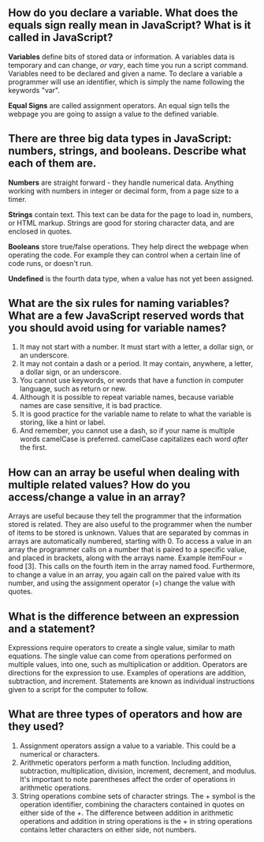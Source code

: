 ## How do you declare a variable. What does the equals sign really mean in JavaScript? What is it called in JavaScript? ##
**Variables** define bits of stored data or information. A variables data is temporary and can change, *or vary*, each time you run a script command. Variables need to be declared and given a name. To declare a variable a programmer will use an identifier, which is simply the name following the keywords "var".

**Equal Signs** are called assignment operators. An equal sign tells the webpage you are going to assign a value to the defined variable.

## There are three big data types in JavaScript: numbers, strings, and booleans. Describe what each of them are. ##
**Numbers** are straight forward - they handle numerical data. Anything working with numbers in integer or decimal form, from a page size to a timer.

**Strings** contain text. This text can be data for the page to load in, numbers, or HTML markup. Strings are good for storing character data, and are enclosed in quotes.

**Booleans** store true/false operations. They help direct the webpage when operating the code. For example they can control when a certain line of code runs, or doesn't run.

**Undefined** is the fourth data type, when a value has not yet been assigned.

## What are the six rules for naming variables? What are a few JavaScript reserved words that you should avoid using for variable names? ##
1. It may not start with a number. It must start with a letter, a dollar sign, or an underscore.
2. It may not contain a dash or a period. It may contain, anywhere, a letter, a dollar sign, or an underscore.
3. You cannot use keywords, or words that have a function in computer language, such as return or new.
4. Although it is possible to repeat variable names, because variable names are case sensitive, it is bad practice.
5. It is good practice for the variable name to relate to what the variable is storing, like a hint or label.
6. And remember, you cannot use a dash, so if your name is multiple words camelCase is preferred. camelCase capitalizes each word *after* the first.

## How can an array be useful when dealing with multiple related values? How do you access/change a value in an array? ##
Arrays are useful because they tell the programmer that the information stored is related. They are also useful to the programmer when the number of items to be stored is unknown. Values that are separated by commas in arrays are automatically numbered, starting with 0. To access a value in an array the programmer calls on a number that is paired to a specific value, and placed in brackets, along with the arrays name. Example itemFour = food [3]. This calls on the fourth item in the array named food. Furthermore, to change a value in an array, you again call on the paired value with its number, and using the assignment operator (=) change the value with quotes.

## What is the difference between an expression and a statement? ##
Expressions require operators to create a single value, similar to math equations. The single value can come from operations performed on multiple values, into one, such as multiplication or addition. Operators are directions for the expression to use. Examples of operations are addition, subtraction, and increment.
Statements are known as individual instructions given to a script for the computer to follow.

## What are three types of operators and how are they used? ##
1. Assignment operators assign a value to a variable. This could be a numerical or characters.
2. Arithmetic operators perform a math function. Including addition, subtraction, multiplication, division, increment, decrement, and modulus. It's important to note parentheses affect the order of operations in arithmetic operations.
3. String operations combine sets of character strings. The + symbol is the operation identifier, combining the characters contained in quotes on either side of the +. The difference between addition in arithmetic operations and addition in string operations is the + in string operations contains letter characters on either side, not numbers.
